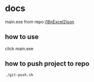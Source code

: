 # docs

main.exe from repo [i18nExcel2json](https://codehub.devcloud.cn-east-3.huaweicloud.com/FHTEK-DOCS00002/i18nExcel2json.git)

## how to use

click main.exe

## how to push project to repo

```commandline
./git-push.sh
```